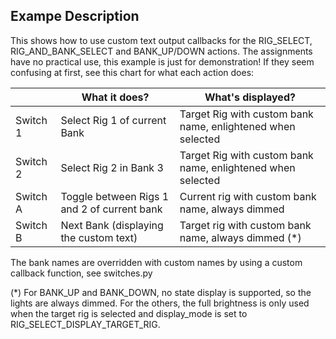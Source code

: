 ## Exampe Description

This shows how to use custom text output callbacks for the RIG_SELECT, RIG_AND_BANK_SELECT and BANK_UP/DOWN actions. The assignments have no practical use, this example is just for demonstration! If they seem confusing at first, see this chart for what each action does:

|            | What it does?                                | What's displayed?                                           |
|------------|----------------------------------------------|-------------------------------------------------------------|
| Switch 1   | Select Rig 1 of current Bank                 | Target Rig with custom bank name, enlightened when selected |
| Switch 2   | Select Rig 2 in Bank 3                       | Target Rig with custom bank name, enlightened when selected |
| Switch A   | Toggle between Rigs 1 and 2 of current bank  | Current rig with custom bank name, always dimmed            |
| Switch B   | Next Bank (displaying the custom text)       | Target rig with custom bank name, always dimmed (*)         |

The bank names are overridden with custom names by using a custom callback function, see switches.py


(\*) For BANK_UP and BANK_DOWN, no state display is supported, so the lights are always dimmed. For the others, the full brightness is only used when the target rig is selected and display_mode is set to RIG_SELECT_DISPLAY_TARGET_RIG.

